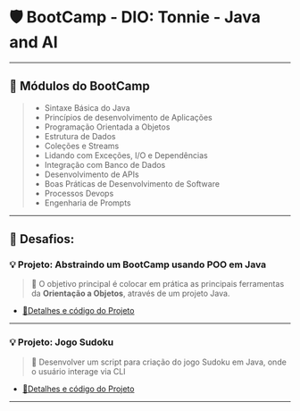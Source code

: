 # 🛡️ BootCamp - DIO: Tonnie - Java and AI

---
## 🔖 Módulos do BootCamp 

> - Sintaxe Básica do Java
> - Princípios de desenvolvimento de Aplicações 
> - Programação Orientada a Objetos
> - Estrutura de Dados
> - Coleções e Streams
> - Lidando com Exceções, I/O e Dependências
> - Integração com Banco de Dados
> - Desenvolvimento de APIs
> - Boas Práticas de Desenvolvimento de Software
> - Processos Devops
> - Engenharia de Prompts

---

## 🎯 Desafios:

### 💡 Projeto: Abstraindo um BootCamp usando POO em Java 
>💎 O objetivo principal é colocar em prática  as principais ferramentas da **Orientação a Objetos**, através de um projeto Java.

- [🔗Detalhes e código do Projeto](./abstraindo-bootcamp/README.md)

---

### 💡 Projeto: Jogo Sudoku
>💎 Desenvolver um script para criação do jogo Sudoku em Java, onde o usuário interage via CLI


- [🔗Detalhes e código do Projeto](./sudoku-game/README.md)

---



